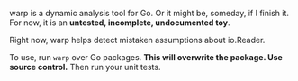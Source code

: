 warp is a dynamic analysis tool for Go. Or it might be, someday, if I finish it. For now, it is an **untested, incomplete, undocumented toy**.

Right now, warp helps detect mistaken assumptions about io.Reader.

To use, run `warp` over Go packages. **This will overwrite the package. Use source control.** Then run your unit tests.
